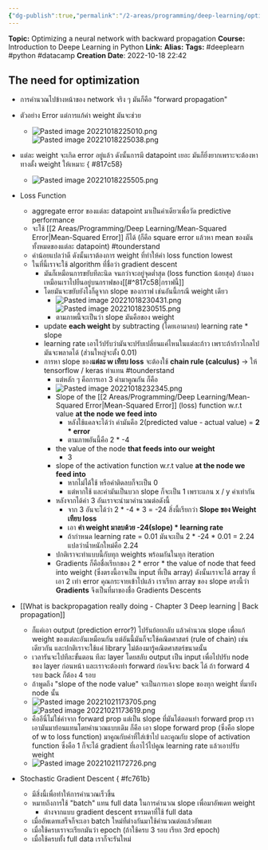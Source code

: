 ```yaml
---
{"dg-publish":true,"permalink":"/2-areas/programming/deep-learning/optimizing-a-neural-network-with-backward-propagation/","created":"2023-02-12T22:00:51.370+07:00","updated":"2025-09-02T23:21:30.873+07:00"}
---
```


**Topic:** Optimizing a neural network with backward propagation
**Course:** Introduction to Deepe Learning in Python
**Link:**
**Alias:**
**Tags:** #deeplearn #python #datacamp
**Creation Date**: 2022-10-18 22:42


## The need for optimization
- การคำนวณไปข้างหน้าของ network จริง ๆ มันก็คือ "forward propagation"
- ตัวอย่าง Error แต่การแก้ค่า weight มันจะช่วย
	- ![Pasted image 20221018225010.png](/img/user/3%20Resources/Attachment/Pasted%20image%2020221018225010.png)  ![Pasted image 20221018225038.png](/img/user/3%20Resources/Attachment/Pasted%20image%2020221018225038.png)
- แต่ละ weight จะเกิด error อยู่แล้ว ดังนั้นการมี datapoint เยอะ มันก็ยิ่งยากเพราะจะต้องหาทางตั้ง weight ให้เหมาะ 
{ #817c58}

	- ![Pasted image 20221018225505.png](/img/user/3%20Resources/Attachment/Pasted%20image%2020221018225505.png)
- Loss Function
	- aggregate error ของแต่ละ datapoint มาเป็นค่าเดียวเพื่อวัด predictive performance
	- จะใช้ [[2 Areas/Programming/Deep Learning/Mean-Squared Error\|Mean-Squared Error]] ก็ได้ (ก็คือ square error แล้วหา mean ของมันทั้งหมดของแต่ละ datapoint) #tounderstand 
	- ค่าน้อยแปลว่าดี ดังนั้นเราต้องการ weight ที่ทำให้ค่า loss function lowest
	- ในที่นี้เราจะใช้ algorithm ที่ชื่อว่า gradient descent
		- มันก็เหมือนการขยับทีละนิด จนกว่าจะอยู่จุดต่ำสุด (loss function น้อยสุด) ถ้ามองเหมือนเราไปยืนอยู่บนกราฟของ[[#^817c58|กราฟนี้]]
		- โดยมันจะขยับยังไงก็ดูจาก slope ของกราฟ เช่นอันนี้กรณี weight เดียว
			- ![Pasted image 20221018230431.png](/img/user/3%20Resources/Attachment/Pasted%20image%2020221018230431.png)  ![Pasted image 20221018230515.png](/img/user/3%20Resources/Attachment/Pasted%20image%2020221018230515.png)
			- ตามภาพนี้จะเป็นว่า slope มันคือของ weight
		- update **each weight** by subtracting (โดยเอามาลบ) learning rate * slope
		- learning rate เอาไว้ปรับว่ามันจะปรับเปลี่ยนแค่ไหนในแต่ละก้าว เพราะถ้าก้าวไกลไปมันจะพลาดได้ (ส่วนใหญ่จะตั้ง 0.01)
		- การหา slope ของ**แต่ละ w เทียบ loss** จะต้องใช้ **chain rule (calculus)** -> ให้ tensorflow / keras ทำแทน #tounderstand 
			- แต่หลัก ๆ คือการเอา 3 ค่ามาคูณกัน ก็คือ
			- ![Pasted image 20221018232345.png](/img/user/3%20Resources/Attachment/Pasted%20image%2020221018232345.png)
			- Slope of the [[2 Areas/Programming/Deep Learning/Mean-Squared Error\|Mean-Squared Error]] (loss) function w.r.t value **at the node we feed into** 
				- หลังใช้แคลจะได้ว่า ค่ามันคือ 2(predicted value - actual value) = **2 * error**
				- ตามภาพอันนี้คือ 2 * -4
			- the value of the node **that feeds into our weight**
				- 3
			- slope of the activation function w.r.t value **at the node we feed into** 
				- หากไม่ได้ใช้ หรือค่าติดลบก็จะเป็น 0
				- แต่หากใช้ และค่ามันเป็นบวก slope ก็จะเป็น 1 เพราะแกน x / y ค่าเท่ากัน
			- หลังจากได้ค่า 3 อันเราจะนำมาคำนวณต่อดังนี้
				- จาก 3 อันจะได้ว่า 2 * -4 * 3 = -24 สิ่งนี้เรียกว่า **Slope ของ Weight เทียบ loss**
				- เอา **ค่า weight มาลบด้วย -24(slope) * learning rate** 
				- ถ้ากำหนด learning rate = 0.01 มันจะเป็น 2 * -24 * 0.01 = 2.24 แปลว่าน้ำหนักใหม่คือ 2.24
			- ปกติเราจะทำแบบนี้กับทุก weights พร้อมกันในทุก iteration
			- Gradients ก็คือชื่อเรียกของ 2 * error * the value of node that feed into weight (ซึ่งตรงนี้อาจเป็น input ที่เป็น array) ดังนั้นเราจะได้ array ที่เอา 2 เท่า error คุณกระจายเข้าไปแล้ว เราเรียก array ของ slope ตรงนี้ว่า **Gradients** จึงเป็นที่มาของชื่อ Gradients Descents
- [[What is backpropagation really doing - Chapter 3 Deep learning \| Back propagation]]
	- ก็แค่เอา output (prediction error?) ไปรันย้อยกลับ แล้วคำนวณ slope เพื่อแก้ weight ของแต่ละอันเหมือนกัน แต่อันนี้มันก็จะใช้คณิตศาสตร์ (rule of chain) เช่นเดียวกัน และปกติเราจะใช้แค่ library ไม่ต้องมารู้คณิตศาสตร์ขนาดนั้น
	- เวลารันจะไปทีละขั้นตอน ทีละ layer โดยสลับ output เป็น input เพื่อไปปรับ node ของ layer ก่อนหน้า และเราจะต้องทำ forward ก่อนจึงจะ back ได้ ถ้า forward 4 รอบ back ก็ต้อง 4 รอบ 
	- ถ้าพูดถึง "slope of the node value" จะเป็นการเอา slope ของทุก weight ที่มายัง node นั้น
	- ![Pasted image 20221021173705.png](/img/user/3%20Resources/Attachment/Pasted%20image%2020221021173705.png)![Pasted image 20221021173619.png](/img/user/3%20Resources/Attachment/Pasted%20image%2020221021173619.png)
	- คืออีนี่ไม่ใช่ค่าจาก forward prop แต่เป็น slope ที่มันได้ตอนทำ forward prop เราเอามันมาย้อนแทนโดยคำนวณแบบเดิม ก็คือ เอา slope forward prop (ซึ่งคือ slope of w to loss function) มาคูณกับค่าที่ใส่เข้าไป และคูณกับ slope of activation function ซึ่งคือ 1 ก็จะได้ gradient ที่เอาไว้ไปคูณ learning rate แล้วเอาปรับ weight
	- ![Pasted image 20221021172726.png](/img/user/3%20Resources/Attachment/Pasted%20image%2020221021172726.png)
- Stochastic Gradient Descent
{ #fc761b}

	- มีสิ่งนี้เพื่อทำให้การคำนวณเร็วขึ้น
	- หมายถึงการใช้ "batch" แทน full data ในการคำนวณ slope เพื่อมาอัพเดท weight
		- ต่างจากแบบ gradient descent ธรรมดาที่ใช้ full data
	- เมื่ออัพเดทเสร็จก็จะเอา batch ใหม่ที่ต่างกันมาใช้คำนวณต่อแล้วอัพเดท
	- เมื่อใช้ครบเราจะเรียกมันว่า epoch (ถ้าใช้ครบ 3 รอบ เรียก 3rd epoch)
	- เมื่อใช้ครบทั้ง full data เราก็จะรันใหม่
